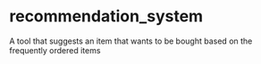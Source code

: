 # recommendation_system
A tool that suggests an item that wants to be bought based on the frequently ordered items
